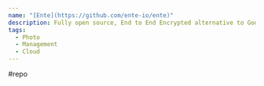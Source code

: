```yaml
---
name: "[Ente](https://github.com/ente-io/ente)"
description: Fully open source, End to End Encrypted alternative to Google Photos and Apple Photos
tags:
  - Photo
  - Management
  - Cloud
---
```

#repo